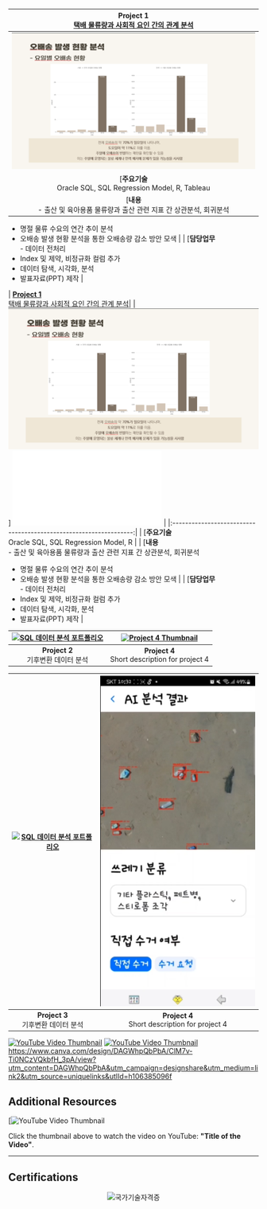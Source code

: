 | **Project 1**<br> [택배 물류량과 사회적 요인 간의 관계 분석](#택배_포폴250102.pdf)        |
|:-----------------------------------------------------------------:|
| [![SQL 데이터 분석 포트폴리오](택배포폴.png)](택배_포폴250102.pdf) | [![SQL 데이터 분석 포트폴리오](택배포폴2.png)](택배_포폴250102.pdf) | 
| [**주요기술**<br> Oracle SQL, SQL Regression Model, R, Tableau                                  |
| [**내용**<br> -	출산 및 육아용품 물류량과 출산 관련 지표 간 상관분석, 회귀분석  <br>
-	명절 물류 수요의 연간 추이 분석  <br>
-	오배송 발생 현황 분석을 통한 오배송량 감소 방안 모색                                                       |
| [**담당업무**<br> -	데이터 전처리 <br>
-	Index 및 제약, 비정규화 컬럼 추가 <br>
-	데이터 탐색, 시각화, 분석 <br>
-	발표자료(PPT) 제작                                                                      |

| [**Project 1**<br> 택배 물류량과 사회적 요인 간의 관계 분석](#택배_포폴250102.pdf)|
| [![SQL 데이터 분석 포트폴리오](택배포폴.png)](택배_포폴250102.pdf)] ![(택배포폴2.png)](택배_포폴250102.pdf) | 
|:-----------------------------------------------------------------:|
| [**주요기술**<br> Oracle SQL, SQL Regression Model, R |
| [**내용**<br> -	출산 및 육아용품 물류량과 출산 관련 지표 간 상관분석, 회귀분석
-	명절 물류 수요의 연간 추이 분석
-	오배송 발생 현황 분석을 통한 오배송량 감소 방안 모색 |
| [**담당업무**<br> -	데이터 전처리
-	Index 및 제약, 비정규화 컬럼 추가
-	데이터 탐색, 시각화, 분석
-	발표자료(PPT) 제작 |


| [![SQL 데이터 분석 포트폴리오](포트폴리오3.png)](공모전3.pdf)  | [![Project 4 Thumbnail](포트폴리오4.png)](link_to_project4.pdf) |
|:----------------------------------------------------------------:|:----------------------------------------------------------------:|
| **Project 2**<br> 기후변환 데이터 분석                          | **Project 4**<br> Short description for project 4               |

| [![SQL 데이터 분석 포트폴리오](포트폴리오3.png)](공모전3.pdf)  | [![Project 4 Thumbnail](클리닝웨이브이미지.png)](link_to_project4.pdf) |
|:----------------------------------------------------------------:|:----------------------------------------------------------------:|
| **Project 3**<br> 기후변환 데이터 분석                          | **Project 4**<br> Short description for project 4               |
[![YouTube Video Thumbnail](https://img.youtube.com/vi/VYIz3FiTFKQ/0.jpg)](https://youtube.com/shorts/IWLlFwfkvoo?feature=share)
[![YouTube Video Thumbnail](https://img.youtube.com/vi/VYIz3FiTFKQ/0.jpg)](https://youtu.be/1BAKESF16sQ)
https://www.canva.com/design/DAGWhpQbPbA/ClM7v-Ti0NCzVQkbfH_3pA/view?utm_content=DAGWhpQbPbA&utm_campaign=designshare&utm_medium=link2&utm_source=uniquelinks&utlId=h106385096f


## Additional Resources

[![YouTube Video Thumbnail](https://youtube.com/shorts/2_DoSKQij4s?feature=share)

Click the thumbnail above to watch the video on YouTube: **"Title of the Video"**.

---

## Certifications

<div style="text-align: center;">
    <img src="자격증1.png" alt="국가기술자격증" width="400">
</div>
